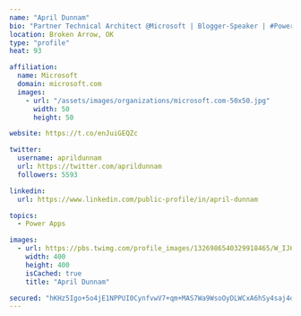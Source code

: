 ```yaml
---
name: "April Dunnam"
bio: "Partner Technical Architect @Microsoft | Blogger-Speaker | #PowerApps, #PowerAutomate, #Office365, #SharePoint | #WIT | #Karaoke Queen"
location: Broken Arrow, OK
type: "profile"
heat: 93

affiliation:
  name: Microsoft
  domain: microsoft.com
  images:
    - url: "/assets/images/organizations/microsoft.com-50x50.jpg"
      width: 50
      height: 50

website: https://t.co/enJuiGEQZc

twitter:
  username: aprildunnam
  url: https://twitter.com/aprildunnam
  followers: 5593

linkedin:
  url: https://www.linkedin.com/public-profile/in/april-dunnam

topics:
  - Power Apps

images:
  - url: https://pbs.twimg.com/profile_images/1326986540329918465/W_IJ6Ih2_400x400.jpg
    width: 400
    height: 400
    isCached: true
    title: "April Dunnam"

secured: "hKHz5Igo+5o4jE1NPPUI0CynfvwV7+qm+MAS7Wa9WsoOyDLWCxA6hSy4saj4dAGBbBEpigBpfUOpHC+O6jV/pI2ZGoy/8zp9JEysRMXMhP9i04TX0iUdMGQUKBiWjPkl7IB5f9ich7KCmNYc2FJnDiGpdjz8AWdTzzDKzie9FGbjOLRo1tEpa/KtklMPsJMiq+B/4vxVMRxj6kGMhmf18/FlbKOlY+1Qd+GejvcfqIOcl23rjxKL0ZN9nIBA9IKyhB4PHgI715Fuz2GMNgVZBzfJFD+bR4LdpeH3WU1Hf+Cuc3ItrTNfA2h60cQxbm4yvlBrr4TDZB7FIZ/y5Oea7eEEZX52ISgK8AvFJ4SRKxreG4Q6ydpGZi0tQlFDYdRIU3iXTBoBWPbfYy6+k9qrug==;lQBg83nqTsV/lrdNAIHAFQ=="
---
```


